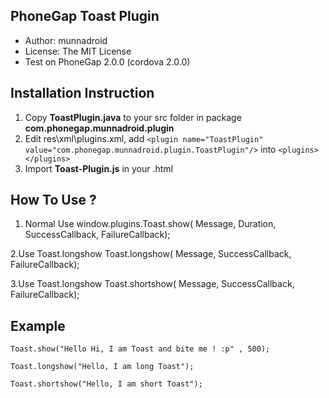 PhoneGap Toast Plugin
--------------------------

+ Author: munnadroid
+ License: The MIT License
+ Test on PhoneGap 2.0.0 (cordova 2.0.0)


Installation Instruction
--------------------------

1. Copy **ToastPlugin.java** to your src folder in package **com.phonegap.munnadroid.plugin**
2. Edit res\xml\plugins.xml, add `<plugin name="ToastPlugin" value="com.phonegap.munnadroid.plugin.ToastPlugin"/>` into `<plugins> </plugins>`
4. Import **Toast-Plugin.js** in your .html

How To Use ?
---------------

 1. Normal Use
	window.plugins.Toast.show( Message, Duration, SuccessCallback, FailureCallback);
	
 2.Use Toast.longshow
	Toast.longshow( Message, SuccessCallback, FailureCallback); 
	
 3.Use Toast.longshow
		Toast.shortshow( Message, SuccessCallback, FailureCallback);
	
	
Example
----------
	
	Toast.show("Hello Hi, I am Toast and bite me ! :p" , 500);
		
	Toast.longshow("Hello, I am long Toast");
	
	Toast.shortshow("Hello, I am short Toast");
	